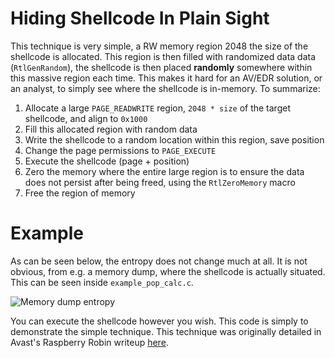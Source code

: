 # Hiding Shellcode In Plain Sight
This technique is very simple, a RW memory region 2048 the size of the shellcode is allocated. This region is then filled with randomized data data (`RtlGenRandom`), the shellcode is then placed **randomly** somewhere within this massive region each time. This makes it hard for an AV/EDR solution, or an analyst, to simply see where the shellcode is in-memory. To summarize:
1. Allocate a large `PAGE_READWRITE` region, `2048 * size` of the target shellcode, and align to `0x1000`
2. Fill this allocated region with random data
3. Write the shellcode to a random location within this region, save position
4. Change the page permissions to `PAGE_EXECUTE`
5. Execute the shellcode (page + position)
6. Zero the memory where the entire large region is to ensure the data does not persist after being freed, using the `RtlZeroMemory` macro
7. Free the region of memory

# Example
As can be seen below, the entropy does not change much at all. It is not obvious, from e.g. a memory dump, where the shellcode is actually situated. This can be seen inside `example_pop_calc.c`.

![Memory dump entropy](https://i.imgur.com/96ixWdw.png)

You can execute the shellcode however you wish. This code is simply to demonstrate the simple technique. This technique was originally detailed in Avast's Raspberry Robin writeup [here](https://decoded.avast.io/janvojtesek/raspberry-robins-roshtyak-a-little-lesson-in-trickery/).

